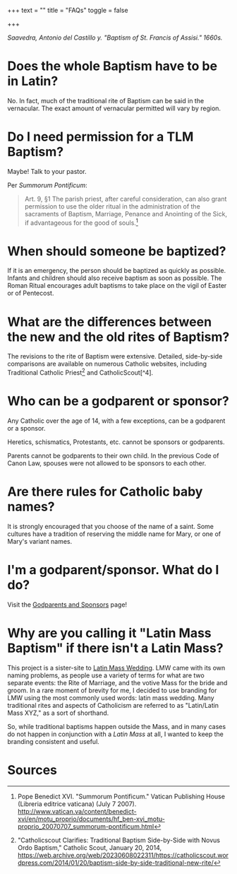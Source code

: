 +++
text = ""
title = "FAQs"
toggle = false

+++

_Saavedra, Antonio del Castillo y. "Baptism of St. Francis of Assisi." 1660s._

# Does the whole Baptism have to be in Latin? 

No. In fact, much of the traditional rite of Baptism can be said in the vernacular. The exact amount of vernacular permitted will vary by region. 

# Do I need permission for a TLM Baptism? 

Maybe! Talk to your pastor. 

Per _Summorum Pontificum_: 

> Art. 9, §1  The parish priest, after careful consideration, can also grant permission to use the older ritual in the administration of the sacraments of Baptism, Marriage, Penance and Anointing of the Sick, if advantageous for the good of souls.[^1]

# When should someone be baptized? 

If it is an emergency, the person should be baptized as quickly as possible. Infants and children should also receive baptism as soon as possible. The Roman Ritual encourages adult baptisms to take place on the vigil of Easter or of Pentecost. 

# What are the differences between the new and the old rites of Baptism?

The revisions to the rite of Baptism were extensive. Detailed, side-by-side comparisons are available on numerous Catholic websites, including Traditional Catholic Priest[^3] and CatholicScout[^4]. 

# Who can be a godparent or sponsor? 

Any Catholic over the age of 14, with a few exceptions, can be a godparent or a sponsor. 

Heretics, schismatics, Protestants, etc. cannot be sponsors or godparents. 

Parents cannot be godparents to their own child. In the previous Code of Canon Law, spouses were not allowed to be sponsors to each other.

# Are there rules for Catholic baby names? 

It is strongly encouraged that you choose of the name of a saint. Some cultures have a tradition of reserving the middle name for Mary, or one of Mary's variant names. 

# I'm a godparent/sponsor. What do I do?

Visit the [Godparents and Sponsors](/godparents-and-sponsors/) page!

# Why are you calling it "Latin Mass Baptism" if there isn't a Latin Mass? 

This project is a sister-site to [Latin Mass Wedding](https://latinmasswedding.com/). LMW came with its own naming problems, as people use a variety of terms for what are two separate events: the Rite of Marriage, and the votive Mass for the bride and groom. In a rare moment of brevity for me, I decided to use branding for LMW using the most commonly used words: latin mass wedding. Many traditional rites and aspects of Catholicism are referred to as "Latin/Latin Mass XYZ," as a sort of shorthand. 

So, while traditional baptisms happen outside the Mass, and in many cases do not happen in conjunction with a _Latin Mass_ at all, I wanted to keep the branding consistent and useful. 

# Sources 

[^1]: Pope Benedict XVI. "Summorum Pontificum." Vatican Publishing House (Libreria editrice vaticana)  (July 7 2007). http://www.vatican.va/content/benedict-xvi/en/motu_proprio/documents/hf_ben-xvi_motu-proprio_20070707_summorum-pontificum.html

[^2]: Carota, Father, "Latin Baptism Vs. New Rite of Baptism," Traditional Catholic Priest, July 18, 2013, https://web.archive.org/web/20220523183903/http://www.traditionalcatholicpriest.com/2013/07/18/latin-baptism-vs-new-rite-of-baptism/

[^3]: "Catholicscout Clarifies: Traditional Baptism Side-by-Side with Novus Ordo Baptism," Catholic Scout, January 20, 2014, https://web.archive.org/web/20230608022311/https://catholicscout.wordpress.com/2014/01/20/baptism-side-by-side-traditional-new-rite/


